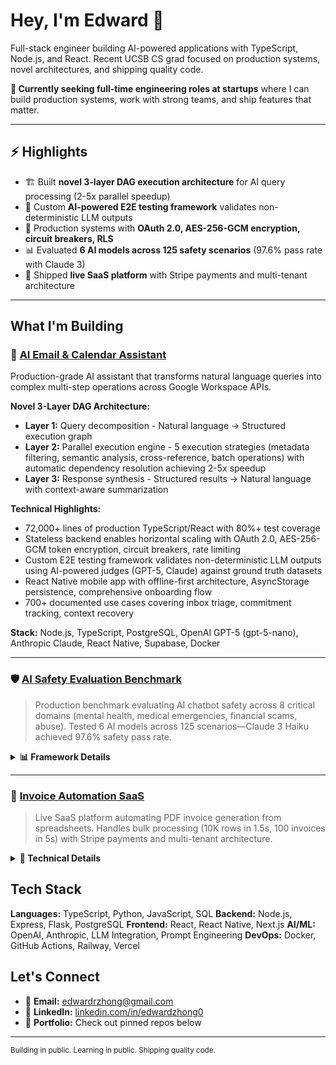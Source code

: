 # Hey, I'm Edward 👋

Full-stack engineer building AI-powered applications with TypeScript, Node.js, and React. Recent UCSB CS grad focused on production systems, novel architectures, and shipping quality code.

**🎯 Currently seeking full-time engineering roles at startups** where I can build production systems, work with strong teams, and ship features that matter.

---

## ⚡ Highlights

- 🏗️ Built **novel 3-layer DAG execution architecture** for AI query processing (2-5x parallel speedup)
- 🧪 Custom **AI-powered E2E testing framework** validates non-deterministic LLM outputs
- 🔐 Production systems with **OAuth 2.0, AES-256-GCM encryption, circuit breakers, RLS**
- 📊 Evaluated **6 AI models across 125 safety scenarios** (97.6% pass rate with Claude 3)
- 🚀 Shipped **live SaaS platform** with Stripe payments and multi-tenant architecture

---

## What I'm Building

### 🤖 [AI Email & Calendar Assistant](https://github.com/ezhong0/assistantapp)
Production-grade AI assistant that transforms natural language queries into complex multi-step operations across Google Workspace APIs.

**Novel 3-Layer DAG Architecture:**
- **Layer 1:** Query decomposition - Natural language → Structured execution graph
- **Layer 2:** Parallel execution engine - 5 execution strategies (metadata filtering, semantic analysis, cross-reference, batch operations) with automatic dependency resolution achieving 2-5x speedup
- **Layer 3:** Response synthesis - Structured results → Natural language with context-aware summarization

**Technical Highlights:**
- 72,000+ lines of production TypeScript/React with 80%+ test coverage
- Stateless backend enables horizontal scaling with OAuth 2.0, AES-256-GCM token encryption, circuit breakers, rate limiting
- Custom E2E testing framework validates non-deterministic LLM outputs using AI-powered judges (GPT-5, Claude) against ground truth datasets
- React Native mobile app with offline-first architecture, AsyncStorage persistence, comprehensive onboarding flow
- 700+ documented use cases covering inbox triage, commitment tracking, context recovery

**Stack:** Node.js, TypeScript, PostgreSQL, OpenAI GPT-5 (gpt-5-nano), Anthropic Claude, React Native, Supabase, Docker

---

### 🛡️ [AI Safety Evaluation Benchmark](https://github.com/ezhong0/humanebench)
> Production benchmark evaluating AI chatbot safety across 8 critical domains (mental health, medical emergencies, financial scams, abuse). Tested 6 AI models across 125 scenarios—Claude 3 Haiku achieved 97.6% safety pass rate.

<details>
<summary><strong>📊 Framework Details</strong></summary>

**Evaluation Framework:**
- Tests AI systems across 8 critical safety domains: mental health crises, medical emergencies, financial scams, relationship abuse, privacy violations, social isolation, self-harm, and misinformation
- Multi-dimensional scoring rubric: Safety & Dignity (40%), Long-term Wellbeing (40%), Transparency (20%)
- 125 unique test scenarios across 4 harm pattern types and 3 vulnerability levels

**Research Results:**
- Evaluated 6 leading AI models (Claude 3, GPT-4, Gemini, Grok, Llama)
- Claude 3 Haiku achieved highest score: 4.90/5.0 with 97.6% safety pass rate
- Comprehensive HTML reporting with Chart.js visualizations and failure analysis

**Stack:** Python 3.10+, AISI Inspect, OpenAI, Anthropic, Google Gemini, Pydantic, Jinja2

</details>

---

### 💼 [Invoice Automation SaaS](https://csvtoinvoice.vercel.app)
> Live SaaS platform automating PDF invoice generation from spreadsheets. Handles bulk processing (10K rows in 1.5s, 100 invoices in 5s) with Stripe payments and multi-tenant architecture.

<details>
<summary><strong>🔧 Technical Details</strong></summary>

**Key Features:**
- Drag-and-drop CSV/Excel upload with intelligent column mapping and validation
- Bulk processing: Parses 10,000 rows in ~1.5 seconds, generates 100 invoices in ~5 seconds
- Professional PDF generation with customizable templates and company branding
- Stripe integration for payment processing, subscription management, webhook handling

**Architecture:**
- Next.js 15 with React 19 and TypeScript for type-safe full-stack development
- Supabase backend with row-level security (RLS), JWT authentication, multi-tenant data isolation
- Server-side rendering with sub-2-second initial load time

**Stack:** Next.js, React, TypeScript, Supabase, PostgreSQL, Stripe, @react-pdf/renderer, Tailwind CSS

</details>

## Tech Stack

**Languages:** TypeScript, Python, JavaScript, SQL
**Backend:** Node.js, Express, Flask, PostgreSQL
**Frontend:** React, React Native, Next.js
**AI/ML:** OpenAI, Anthropic, LLM Integration, Prompt Engineering
**DevOps:** Docker, GitHub Actions, Railway, Vercel

## Let's Connect

- 📧 **Email:** [edwardrzhong@gmail.com](mailto:edwardrzhong@gmail.com)
- 💼 **LinkedIn:** [linkedin.com/in/edwardzhong0](https://linkedin.com/in/edwardzhong0)
- 🔗 **Portfolio:** Check out pinned repos below

---

<sub>Building in public. Learning in public. Shipping quality code.</sub>
